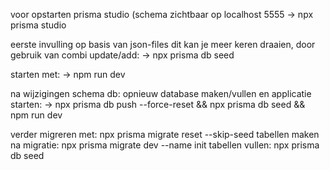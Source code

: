 voor opstarten prisma studio (schema zichtbaar op localhost 5555
-> npx prisma studio

eerste invulling op basis van json-files
dit kan je meer keren draaien, door gebruik van combi update/add:
-> npx prisma db seed

starten met:
-> npm run dev

na wijzigingen schema db: opnieuw database maken/vullen en applicatie starten:
-> npx prisma db push --force-reset && npx prisma db seed && npm run dev

verder migreren met: npx prisma migrate reset --skip-seed
tabellen maken na migratie: npx prisma migrate dev --name init
tabellen vullen: npx prisma db seed
